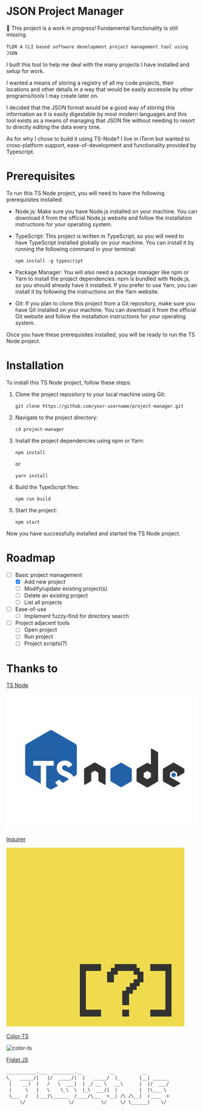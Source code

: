 # JSON Project Manager

:construction: This project is a work in progress! Fundamental functionality is still missing.

`TLDR A CLI based software development project management tool using JSON`

I built this tool to help me deal with the many projects I have installed and setup for work.

I wanted a means of storing a registry of all my code projects, their locations and other details in a way that would be easily accessile by other programs/tools I may create later on.

I decided that the JSON format would be a good way of storing this information as it is easily digestable by most modern languages and this tool exists as a means of managing that JSON file without needing to resort to directly editing the data every time.

As for why I chose to build it using TS-Node? I live in iTerm but wanted to cross-platform support, ease-of-development and functionality provided by Typescript.

# Prerequisites

To run this TS Node project, you will need to have the following prerequisites installed:

- Node.js: Make sure you have Node.js installed on your machine. You can download it from the official Node.js website and follow the installation instructions for your operating system.

- TypeScript: This project is written in TypeScript, so you will need to have TypeScript installed globally on your machine. You can install it by running the following command in your terminal:

    ```
    npm install -g typescript
    ```

- Package Manager: You will also need a package manager like npm or Yarn to install the project dependencies. npm is bundled with Node.js, so you should already have it installed. If you prefer to use Yarn, you can install it by following the instructions on the Yarn website.

- Git: If you plan to clone this project from a Git repository, make sure you have Git installed on your machine. You can download it from the official Git website and follow the installation instructions for your operating system.

Once you have these prerequisites installed, you will be ready to run the TS Node project.

# Installation

To install this TS Node project, follow these steps:

1. Clone the project repository to your local machine using Git:

    ```
    git clone https://github.com/your-username/project-manager.git
    ```

2. Navigate to the project directory:

    ```
    cd project-manager
    ```

3. Install the project dependencies using npm or Yarn:

    ```
    npm install
    ```

    or

    ```
    yarn install
    ```

4. Build the TypeScript files:

    ```
    npm run build
    ```

5. Start the project:

    ```
    npm start
    ```

Now you have successfully installed and started the TS Node project.


# Roadmap

- [ ] Basic project management
	- [x] Add new project
	- [ ] Modify/update existing project(s)
	- [ ] Delete an existing project
	- [ ] List all projects
- [ ] Ease-of-use
	- [ ] Implement fuzzy-find for directory search
- [ ] Project adjacent tools
	- [ ] Open project
	- [ ] Run project
	- [ ] Project scripts(?)

# Thanks to

[TS Node](https://github.com/TypeStrong/ts-node)

![ts-node](https://github.com/TypeStrong/ts-node/raw/main/logo.svg?sanitize=true)

[Inquirer](https://github.com/SBoudrias/Inquirer.js)

![inquirer prompts](https://raw.githubusercontent.com/SBoudrias/Inquirer.js/main/assets/inquirer_readme.svg?sanitize=true)

[Color-TS](https://github.com/shaselle/colors.ts)

![color-ts](https://user-images.githubusercontent.com/23441098/32871016-87f23ba4-ca33-11e7-879f-b04e689ad289.png)

[Figlet JS](https://github.com/patorjk/figlet.js/tree/main)

```
___________.___  ________.__          __          __
\_   _____/|   |/  _____/|  |   _____/  |_       |__| ______
 |    __)  |   /   \  ___|  | _/ __ \   __\      |  |/  ___/
 |     \   |   \    \_\  \  |_\  ___/|  |        |  |\___ \
 \___  /   |___|\______  /____/\___  >__| /\ /\__|  /____  >
     \/                \/          \/     \/ \______|    \/

```